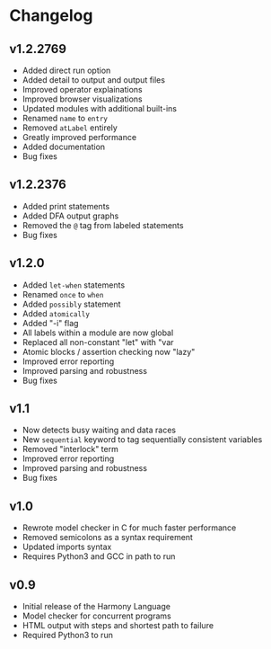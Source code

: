 # Changelog

## v1.2.2769
 - Added direct run option
 - Added detail to output and output files
 - Improved operator explainations
 - Improved browser visualizations
 - Updated modules with additional built-ins
 - Renamed `name` to `entry`
 - Removed `atLabel` entirely
 - Greatly improved performance
 - Added documentation
 - Bug fixes

## v1.2.2376
 - Added print statements
 - Added DFA output graphs
 - Removed the `@` tag from labeled statements
 - Bug fixes

## v1.2.0
 - Added `let-when` statements
  - Renamed `once` to `when`
 - Added `possibly` statement
 - Added `atomically`
 - Added "-i" flag
 - All labels within a module are now global
 - Replaced all non-constant "let" with "var
 - Atomic blocks / assertion checking now "lazy"
 - Improved error reporting
 - Improved parsing and robustness
 - Bug fixes

## v1.1
 - Now detects busy waiting and data races
 - New `sequential` keyword to tag sequentially consistent variables 
 - Removed "interlock" term
 - Improved error reporting
 - Improved parsing and robustness
 - Bug fixes

## v1.0
 - Rewrote model checker in C for much faster performance
 - Removed semicolons as a syntax requirement
 - Updated imports syntax
 - Requires Python3 and GCC in path to run

## v0.9
 - Initial release of the Harmony Language
 - Model checker for concurrent programs
 - HTML output with steps and shortest path to failure
 - Required Python3 to run